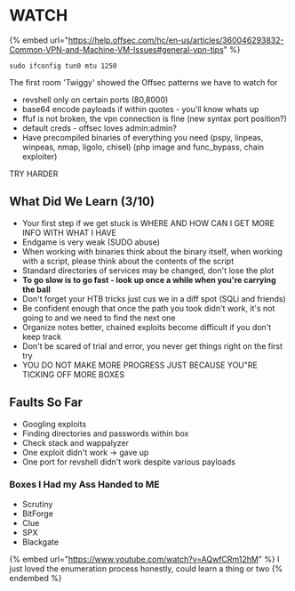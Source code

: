 # WATCH

{% embed url="https://help.offsec.com/hc/en-us/articles/360046293832-Common-VPN-and-Machine-VM-Issues#general-vpn-tips" %}

`sudo ifconfig tun0 mtu 1250`

The first room 'Twiggy' showed the Offsec patterns we have to watch for

* revshell only on certain ports (80,8000)
* base64 encode payloads if within quotes - you'll know whats up
* ffuf is not broken, the vpn connection is fine (new syntax port position?)
* default creds - offsec loves admin:admin?
* Have precompiled binaries of everything you need (pspy, linpeas, winpeas, nmap, ligolo, chisel) (php image and func\_bypass, chain exploiter)

TRY HARDER

## What Did We Learn (3/10)

* Your first step if we get stuck is WHERE AND HOW CAN I GET MORE INFO WITH WHAT I HAVE
* Endgame is very weak (SUDO abuse)
* When working with binaries think about the binary itself, when working with a script, please think about the contents of the script
* Standard directories of services may be changed, don't lose the plot
* **To go slow is to go fast - look up once a while when you're carrying the ball**
* Don't forget your HTB tricks just cus we in a diff spot (SQLi and friends)
* Be confident enough that once the path you took didn't work, it's not going to and we need to find the next one
* Organize notes better, chained exploits become difficult if you don't keep track
* Don't be scared of trial and error, you never get things right on the first try
* YOU DO NOT MAKE MORE PROGRESS JUST BECAUSE YOU"RE TICKING OFF MORE BOXES

## Faults So Far

* Googling exploits
* Finding directories and passwords within box
* Check stack and wappalyzer
* One exploit didn't work -> gave up
* One port for revshell didn't work despite various payloads

### Boxes I Had my Ass Handed to ME

* Scrutiny
* BitForge
* Clue
* SPX
* Blackgate

{% embed url="https://www.youtube.com/watch?v=AQwfCRm12hM" %}
I just loved the enumeration process honestly, could learn a thing or two
{% endembed %}
